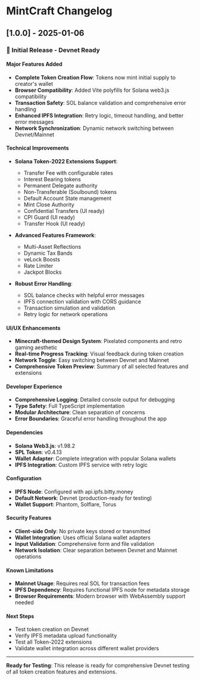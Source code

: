 # MintCraft Changelog

## [1.0.0] - 2025-01-06

### 🚀 Initial Release - Devnet Ready

#### Major Features Added
- **Complete Token Creation Flow**: Tokens now mint initial supply to creator's wallet
- **Browser Compatibility**: Added Vite polyfills for Solana web3.js compatibility
- **Transaction Safety**: SOL balance validation and comprehensive error handling
- **Enhanced IPFS Integration**: Retry logic, timeout handling, and better error messages
- **Network Synchronization**: Dynamic network switching between Devnet/Mainnet

#### Technical Improvements
- **Solana Token-2022 Extensions Support**:
  - Transfer Fee with configurable rates
  - Interest Bearing tokens
  - Permanent Delegate authority
  - Non-Transferable (Soulbound) tokens
  - Default Account State management
  - Mint Close Authority
  - Confidential Transfers (UI ready)
  - CPI Guard (UI ready)
  - Transfer Hook (UI ready)

- **Advanced Features Framework**:
  - Multi-Asset Reflections
  - Dynamic Tax Bands
  - veLock Boosts
  - Rate Limiter
  - Jackpot Blocks

- **Robust Error Handling**:
  - SOL balance checks with helpful error messages
  - IPFS connection validation with CORS guidance
  - Transaction simulation and validation
  - Retry logic for network operations

#### UI/UX Enhancements
- **Minecraft-themed Design System**: Pixelated components and retro gaming aesthetic
- **Real-time Progress Tracking**: Visual feedback during token creation
- **Network Toggle**: Easy switching between Devnet and Mainnet
- **Comprehensive Token Preview**: Summary of all selected features and extensions

#### Developer Experience
- **Comprehensive Logging**: Detailed console output for debugging
- **Type Safety**: Full TypeScript implementation
- **Modular Architecture**: Clean separation of concerns
- **Error Boundaries**: Graceful error handling throughout the app

#### Dependencies
- **Solana Web3.js**: v1.98.2
- **SPL Token**: v0.4.13
- **Wallet Adapter**: Complete integration with popular Solana wallets
- **IPFS Integration**: Custom IPFS service with retry logic

#### Configuration
- **IPFS Node**: Configured with api.ipfs.bitty.money
- **Default Network**: Devnet (production-ready for testing)
- **Wallet Support**: Phantom, Solflare, Torus

#### Security Features
- **Client-side Only**: No private keys stored or transmitted
- **Wallet Integration**: Uses official Solana wallet adapters
- **Input Validation**: Comprehensive form and file validation
- **Network Isolation**: Clear separation between Devnet and Mainnet operations

#### Known Limitations
- **Mainnet Usage**: Requires real SOL for transaction fees
- **IPFS Dependency**: Requires functional IPFS node for metadata storage
- **Browser Requirements**: Modern browser with WebAssembly support needed

#### Next Steps
- Test token creation on Devnet
- Verify IPFS metadata upload functionality  
- Test all Token-2022 extensions
- Validate wallet integration across different wallet providers

---

**Ready for Testing**: This release is ready for comprehensive Devnet testing of all token creation features and extensions.